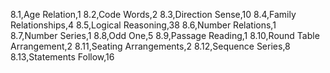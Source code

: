 8.1,Age Relation,1
8.2,Code Words,2
8.3,Direction Sense,10
8.4,Family Relationships,4
8.5,Logical Reasoning,38
8.6,Number Relations,1
8.7,Number Series,1
8.8,Odd One,5
8.9,Passage Reading,1
8.10,Round Table Arrangement,2
8.11,Seating Arrangements,2
8.12,Sequence Series,8
8.13,Statements Follow,16